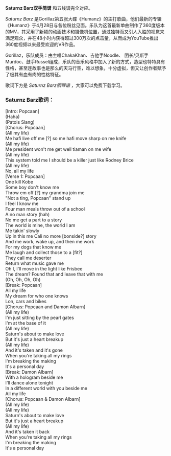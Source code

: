 

**Saturnz Barz双手简谱** 和五线谱完全对应。

_Saturnz Barz_ 是Gorillaz第五张大碟《Humanz》的主打歌曲，他们最新的专辑
《Humanz》于4月28日与各位粉丝见面。乐队为这首最新单曲制作了360度版本的MV，其采用了新颖的动画技术和摄像机位置，通过独特而又引人入胜的视觉来满足观众，并在48小时内获得超过300万次的点击量，从而成为YouTube推出360度视频以来最受欢迎的VR作品。

Gorillaz，乐队成员：由主唱ChakaKhan、吉他手Noodle、
团长/贝斯手Murdoc、鼓手Russel组成，乐队的音乐风格中加入了新的方式，造型也特特具有性格，甚至连故事也是那么的天马行空，难以想象，十分虚拟，但又让创作者赋予了极其有血有肉的性格特征。

歌词下方是 _Saturnz Barz钢琴谱_ ，大家可以免费下载学习。

### Saturnz Barz歌词：

[Intro: Popcaan]  
(Haha)  
(Patois Slang)  
[Chorus: Popcaan]  
(All my life)  
Me hafi live off me [?] so me hafi move sharp on me knife  
(All my life)  
Me president won't me get well tiaman on me wife  
(All my life)  
This system told me I should be a killer just like Rodney Brice  
(All my life)  
No, all my life  
[Verse 1: Popcaan]  
One kill Kobe  
Some boy don't know me  
Throw em off [?] my grandma join me  
"Not a ting, Popcaan" stand up  
I feel I know me  
Four man meals throw out of a school  
A no man story (hah)  
No me get a part to a story  
The world is mine, the world I am  
Me takin' slowly  
Up in this me Cali no more [bonside?] story  
And me work, wake up, and then me work  
For my dogs that know me  
Me laugh and collect those to a [fit?]  
They call me deserter  
Return what music gave me  
Oh I, I'll move in the light like Frisbee  
The dream? Found that and leave that with me  
(Oh, Oh, Oh, Oh)  
[Break: Popcaan]  
All my life  
My dream for who one knows  
Lon, cars and bikes  
[Chorus: Popcaan and Damon Albarn]  
(All my life)  
I'm just sitting by the pearl gates  
I'm at the base of it  
(All my life)  
Saturn's about to make love  
But it's just a heart breakup  
(All my life)  
And it's taken and it's gone  
When you're taking all my rings  
I'm breaking the making  
It's a personal day  
[Break: Damon Albarn]  
With a hologram beside me  
I'll dance alone tonight  
In a different world with you beside me  
All my life  
[Chorus: Popcaan & Damon Albarn]  
(All my life)  
(All my life)  
Saturn's about to make love  
But it's just a heart breakup  
(All my life)  
And it's taken it back  
When you're taking all my rings  
I'm breaking the making  
It's a personal day

